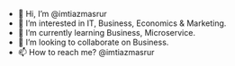 - 👋 Hi, I’m @imtiazmasrur
- 👀 I’m interested in IT, Business, Economics & Marketing.
- 🌱 I’m currently learning Business, Microservice.
- 💞️ I’m looking to collaborate on Business.
- 📫 How to reach me? @imtiazmasrur

<!---
imtiazmasrur/imtiazmasrur is a ✨ special ✨ repository because its `README.md` (this file) appears on your GitHub profile.
You can click the Preview link to take a look at your changes.
--->
